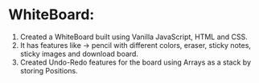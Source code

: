 # WhiteBoard:

1. Created a WhiteBoard built using Vanilla JavaScript, HTML and CSS.
2. It has features like -> pencil with different colors, eraser, sticky notes, sticky images and download board.
3. Created Undo-Redo features for the board using Arrays as a stack by storing Positions.  
